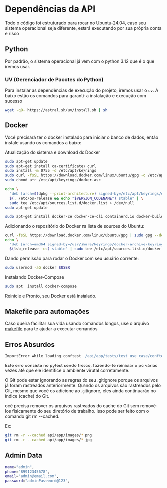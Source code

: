 # Dependências da API

Todo o código foi estruturado para rodar no Ubuntu-24.04, caso seu sistema operacional seja diferente, estará executando por sua própria conta e risco

## Python

Por padrão, o sistema operacional já vem com o python 3.12 que é o que iremos usar.

### UV (Gerenciador de Pacotes do Python)

Para instalar as dependências de execução do projeto, iremos usar o `uv`. A baixo estão os comandos para garantir a instalação e execução com sucesso

```bash
wget -qO- https://astral.sh/uv/install.sh | sh
```

## Docker

Você precisará ter o docker instalado para iniciar o banco de dados, então instale usando os comandos a baixo:

Atualização do sistema e download do Docker

```bash
sudo apt-get update
sudo apt-get install ca-certificates curl
sudo install -m 0755 -d /etc/apt/keyrings
sudo curl -fsSL https://download.docker.com/linux/ubuntu/gpg -o /etc/apt/keyrings/docker.asc
sudo chmod a+r /etc/apt/keyrings/docker.asc

echo \
  "deb [arch=$(dpkg --print-architecture) signed-by=/etc/apt/keyrings/docker.asc] https://download.docker.com/linux/ubuntu \
  $(. /etc/os-release && echo "$VERSION_CODENAME") stable" | \
  sudo tee /etc/apt/sources.list.d/docker.list > /dev/null
sudo apt-get update

sudo apt-get install docker-ce docker-ce-cli containerd.io docker-buildx-plugin docker-compose-plugin
```

Adicionando o repositório do Docker na lista de sources do Ubuntu:

```bash
curl -fsSL https://download.docker.com/linux/ubuntu/gpg | sudo gpg --dearmor -o /usr/share/keyrings/docker-archive-keyring.gpg
echo \
  "deb [arch=amd64 signed-by=/usr/share/keyrings/docker-archive-keyring.gpg] https://download.docker.com/linux/ubuntu \
  $(lsb_release -cs) stable" | sudo tee /etc/apt/sources.list.d/docker.list > /dev/null
```

Dando permissão para rodar o Docker com seu usuário corrente:

```bash
sudo usermod -aG docker $USER
```

Instalando Docker-Compose

```bash
sudo apt  install docker-compose
```

Reinicie e Pronto, seu Docker está instalado.

## Makefile para automações

Caso queira facilitar sua vida usando comandos longos, use o arquivo [makefile](Makefile) para te ajudar a executar comandos

## Erros Absurdos

```bash
ImportError while loading conftest '/api/app/tests/test_use_case/conftest.py'.
```

Este erro consiste no pytest sendo fresco, fazendo-te reiniciar o pc várias vezes até que ele identifice o ambiente virutal corretamente.

O Git pode estar ignorando as regras do seu .gitignore porque os arquivos já foram rastreados anteriormente. Quando os arquivos são rastreados pelo Git, mesmo que você os adicione ao .gitignore, eles ainda continuarão no índice (cache) do Git.

ocê precisa remover os arquivos rastreados do cache do Git sem removê-los fisicamente do seu diretório de trabalho. Isso pode ser feito com o comando git rm --cached.

Ex:

```bash
git rm -r --cached api/app/images/*.png
git rm -r --cached api/app/images/*.jpg
```

## Admin Data

```bash
name="admin",
phone="89912345678",
email="admin@email.com",
password="adminPassword@123",
```
